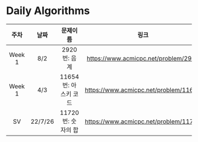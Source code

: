 # Daily Algorithms 


|  주차  |    날짜  |       문제이름       |                 링크                  |     풀이      |
| :----: | :------: | :------------------: | :-----------------------------------: | :-----------: |
| Week 1 | 8/2      |  2920번: 음계   | https://www.acmicpc.net/problem/2920  | https://github.com/insun98/DailyAlgorithms/commit/34d8fc5553cad51e20e20e4c12ec1227ee1ae971 |
| Week 1 | 4/3      | 11654번: 아스키 코드 | https://www.acmicpc.net/problem/11654 | 업데이트 예정 |
| SV     | 22/7/26  | 11720번: 숫자의 합 | https://www.acmicpc.net/problem/11720 | https://github.com/insun98/DailyAlgorithms/blob/main/Codes/11720BJ.c |


